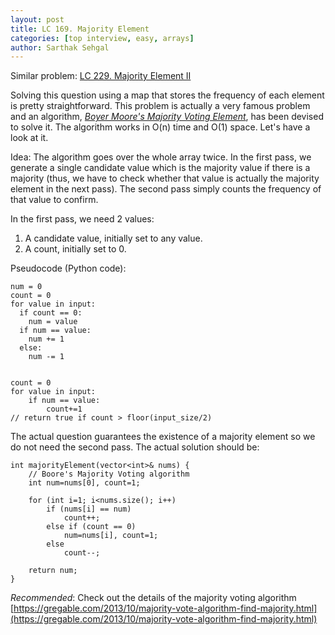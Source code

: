 ```yaml
---
layout: post
title: LC 169. Majority Element
categories: [top interview, easy, arrays]
author: Sarthak Sehgal
---
```

Similar problem: [LC 229. Majority Element II](https://leetcode.com/problems/majority-element-ii/)

Solving this question using a map that stores the frequency of each element is pretty straightforward. This problem is actually a very famous problem and an algorithm, [_Boyer Moore's Majority Voting Element_](https://gregable.com/2013/10/majority-vote-algorithm-find-majority.html), has been devised to solve it. The algorithm works in O(n) time and O(1) space. Let's have a look at it.

Idea:
The algorithm goes over the whole array twice. In the first pass, we generate a single candidate value which is the majority value if there is a majority (thus, we have to check whether that value is actually the majority element in the next pass). The second pass simply counts the frequency of that value to confirm.

In the first pass, we need 2 values:
1. A candidate value, initially set to any value.
2. A count, initially set to 0.

Pseudocode (Python code):
```
num = 0
count = 0
for value in input:
  if count == 0:
    num = value
  if num == value:
    num += 1
  else:
    num -= 1


count = 0
for value in input:
    if num == value:
        count+=1
// return true if count > floor(input_size/2)
```

The actual question guarantees the existence of a majority element so we do not need the second pass. The actual solution should be:
```
int majorityElement(vector<int>& nums) {
    // Boore's Majority Voting algorithm
    int num=nums[0], count=1;

    for (int i=1; i<nums.size(); i++)
        if (nums[i] == num)
            count++;
        else if (count == 0)
            num=nums[i], count=1;
        else
            count--;

    return num;
}
```

_Recommended_: Check out the details of the majority voting algorithm [https://gregable.com/2013/10/majority-vote-algorithm-find-majority.html](https://gregable.com/2013/10/majority-vote-algorithm-find-majority.html)